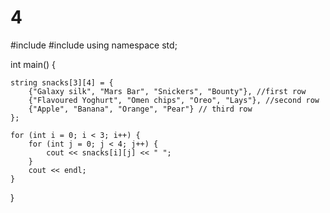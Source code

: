 # 4
#include <iostream>
#include <string>
using namespace std;

int main()
{

	string snacks[3][4] = {
		{"Galaxy silk", "Mars Bar", "Snickers", "Bounty"}, //first row
		{"Flavoured Yoghurt", "Omen chips", "Oreo", "Lays"}, //second row
		{"Apple", "Banana", "Orange", "Pear"} // third row
	};

	for (int i = 0; i < 3; i++) {
		for (int j = 0; j < 4; j++) {
			cout << snacks[i][j] << " ";
		}
		cout << endl;
	}
}
